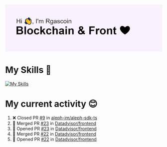<!--
**Rgascoin/Rgascoin** is a ✨ _special_ ✨ repository because its `README.md` (this file) appears on your GitHub profile.
-->

![image info](./header.png)


# My Skills 🌟

[![My Skills](https://skillicons.dev/icons?i=solidity,nextjs,tailwind,react,nodejs,ts,docker,jest,py,postgres,git,bash,cpp)](https://skillicons.dev)


# My current activity 😊

<!--START_SECTION:activity-->
1. ❌ Closed PR [#9](https://github.com/aleph-im/aleph-sdk-ts/pull/9) in [aleph-im/aleph-sdk-ts](https://github.com/aleph-im/aleph-sdk-ts)
2. 🎉 Merged PR [#23](https://github.com/Datadvisor/frontend/pull/23) in [Datadvisor/frontend](https://github.com/Datadvisor/frontend)
3. 💪 Opened PR [#23](https://github.com/Datadvisor/frontend/pull/23) in [Datadvisor/frontend](https://github.com/Datadvisor/frontend)
4. 🎉 Merged PR [#22](https://github.com/Datadvisor/frontend/pull/22) in [Datadvisor/frontend](https://github.com/Datadvisor/frontend)
5. 💪 Opened PR [#22](https://github.com/Datadvisor/frontend/pull/22) in [Datadvisor/frontend](https://github.com/Datadvisor/frontend)
<!--END_SECTION:activity-->

